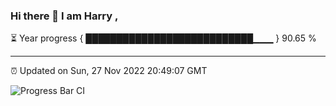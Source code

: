 ### Hi there 👋 I am Harry , 

⏳ Year progress { ███████████████████████████▁▁▁ } 90.65 %

---

⏰ Updated on Sun, 27 Nov 2022 20:49:07 GMT

![Progress Bar CI](https://github.com/duykhang68/duykhang68/workflows/Progress%20Bar%20CI/badge.svg)
